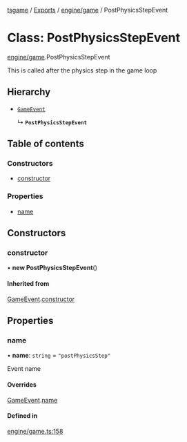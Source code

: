 [tsgame](../README.md) / [Exports](../modules.md) / [engine/game](../modules/engine_game.md) / PostPhysicsStepEvent

# Class: PostPhysicsStepEvent

[engine/game](../modules/engine_game.md).PostPhysicsStepEvent

This is called after the physics step
in the game loop

## Hierarchy

- [`GameEvent`](engine_event.GameEvent.md)

  ↳ **`PostPhysicsStepEvent`**

## Table of contents

### Constructors

- [constructor](engine_game.PostPhysicsStepEvent.md#constructor)

### Properties

- [name](engine_game.PostPhysicsStepEvent.md#name)

## Constructors

### constructor

• **new PostPhysicsStepEvent**()

#### Inherited from

[GameEvent](engine_event.GameEvent.md).[constructor](engine_event.GameEvent.md#constructor)

## Properties

### name

• **name**: `string` = `"postPhysicsStep"`

Event name

#### Overrides

[GameEvent](engine_event.GameEvent.md).[name](engine_event.GameEvent.md#name)

#### Defined in

[engine/game.ts:158](https://github.com/ashleycheung/tsgame/blob/f970211/src/engine/game.ts#L158)

